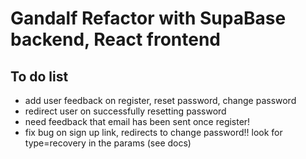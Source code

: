 # Gandalf Refactor with SupaBase backend, React frontend

## To do list
- add user feedback on register, reset password, change password 
- redirect user on successfully resetting password
- need feedback that email has been sent once register!
- fix bug on sign up link, redirects to change password!! look for type=recovery in the params (see docs)